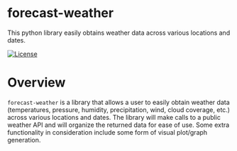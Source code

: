 # forecast-weather
This python library easily obtains weather data across various locations and dates.

[![License](https://img.shields.io/badge/License-Apache_2.0-green.svg)](https://opensource.org/licenses/Apache-2.0)

# Overview
`forecast-weather` is a library that allows a user to easily obtain weather data (temperatures, pressure, humidity, precipitation, wind, cloud coverage, etc.) across various locations and dates. The library will make calls to a public weather API and will organize the returned data for ease of use. Some extra functionality in consideration include some form of visual plot/graph generation.
